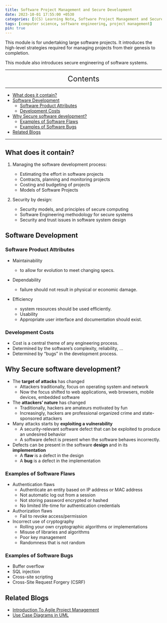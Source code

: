 ```yaml
---
title: Software Project Management and Secure Development
date: 2023-10-01 17:55:00 +0530
categories: [(CS) Learning Note, Software Project Management and Secure Development]
tags: [computer science, software engineering, project management]
pin: true
---
```


This module is for undertaking large software projects. It introduces the high-level strategies required for managing projects from their genesis to completion.

This module also introduces secure engineering of software systems. 

---
<center><font size='5'> Contents </font></center>

---

<!-- TOC -->
  * [What does it contain?](#what-does-it-contain)
  * [Software Development](#software-development)
    * [Software Product Attributes](#software-product-attributes)
    * [Development Costs](#development-costs)
  * [Why Secure software development?](#why-secure-software-development)
    * [Examples of Software Flaws](#examples-of-software-flaws)
    * [Examples of Software Bugs](#examples-of-software-bugs)
  * [Related Blogs](#related-blogs)
<!-- TOC -->

---

## What does it contain?

1. Managing the software development process: 

   - Estimating the effort in software projects
   - Contracts, planning and monitoring projects
   - Costing and budgeting of projects
   - Models of Software Projects

2. Security by design:

   - Security models, and principles of secure computing
   - Software Engineering methodology for secure systems
   - Security and trust issues in software system design

## Software Development

### Software Product Attributes

- Maintainability
  - to allow for evolution to meet changing specs.

- Dependability
  - failure should not result in physical or economic damage.
- Efficiency 
  - system resources should be used efficiently. 
  - Usability 
  - Appropriate user interface and documentation should exist.

### Development Costs

- Cost is a central theme of any engineering process.
- Determined by the software’s complexity, reliability, ...
- Determined by “bugs” in the development process.

## Why Secure software development?

- The **target of attacks** has changed
  - Attackers traditionally, focus on operating system and network
  - Now the focus shifted to web applications, web browsers, mobile devices, embedded software
- The **attackers’ nature** has changed
  - Traditionally, hackers are amateurs motivated by fun
  - Increasingly, hackers are professional organized crime and state-sponsored attackers
- Many attacks starts by **exploiting a vulnerability**
  - A security-relevant software defect that can be exploited to produce an undesired behavior
  - A software defect is present when the software behaves incorrectly.
- Defects can be present in the software **design** and in its **implementation**
  - A **flaw** is a defect in the design
  - A **bug** is a defect in the implementation

### Examples of Software Flaws

- Authentication flaws
  - Authenticate an entity based on IP address or MAC address
  - Not automatic log out from a session
  - Not storing password encrypted or hashed
  - No limited life-time for authentication credentials
- Authorization flaws
  - Fail to revoke access/permission
- Incorrect use of cryptography
  - Rolling your own cryptographic algorithms or implementations
  - Misuse of libraries and algorithms
  - Poor key management
  - Randomness that is not random

### Examples of Software Bugs

- Buffer overflow
- SQL injection
- Cross-site scripting
- Cross-Site Request Forgery (CSRF)

## Related Blogs

- [Introduction To Agile Project Management](/posts/Introduction-To-Agile-Project-Management/)
- [Use Case Diagrams in UML](/posts/Use-Case-Diagrams-in-UML/)
